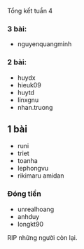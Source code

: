 Tổng kết tuần 4

### 3 bài:
- nguyenquangminh

### 2 bài:
- huydx
- hieuk09
- huytd
- linxgnu
- nhan.truong

## 1 bài
- runi
- triet
- toanha
- lephongvu
- rikimaru amidan

### Đóng tiền
- unrealhoang
- anhduy
- longkt90


RIP những người còn lại.


